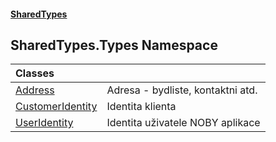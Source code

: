 #### [SharedTypes](index.md 'index')

## SharedTypes.Types Namespace

| Classes | |
| :--- | :--- |
| [Address](SharedTypes.Types.Address.md 'SharedTypes.Types.Address') | Adresa - bydliste, kontaktni atd. |
| [CustomerIdentity](SharedTypes.Types.CustomerIdentity.md 'SharedTypes.Types.CustomerIdentity') | Identita klienta |
| [UserIdentity](SharedTypes.Types.UserIdentity.md 'SharedTypes.Types.UserIdentity') | Identita uživatele NOBY aplikace |
